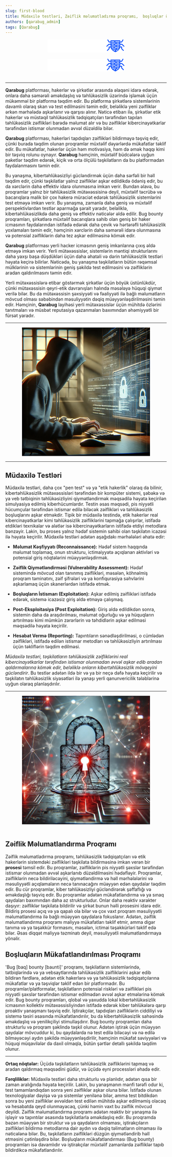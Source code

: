 ```yaml
---
slug: first-blood   
title: Müdaxilə testləri, Zəiflik məlumatladırma proqramı,  boşluqlar üçün mükfatlandırma proqramı, aralarındakı fərq və Qarabug. 
authors: [qarabug_admin]
tags: [Qarabug]
---
```



<center><img src="./social.png" /></center> <br /> 

<center><img src="./social.png" /></center> <br /> 

---

**Qarabug** platforması, hakerlər və şirkətlər arasında əlaqəni idarə edərək, onlara daha səmərəli əməkdaşlıq və təhlükəsizlik üzərində işləmək üçün mükəmməl bir platforma təqdim edir. Bu platforma şirkətlərə sistemlərinin davamlı olaraq skan və test edilməsini təmin edir, beləliklə yeni zəifliklər ərkən mərhələdə aşkarlanır və qarşısı alınır. Nəticə etibarı ilə, şirkətlər etik hakerlər və müstəqil təhlükəsizlik tədqiqatçıları tərəfindən tapılan təhlükəsizlik zəiflikləri barədə məlumat alır və bu zəifliklər kibercinayətkarlar tərəfindən istismar olunmadan əvvəl düzəldilə bilər.

**Qarabug** platforması, hakerləri tapdıqları zəiflikləri bildirməyə təşviq edir, çünki burada təqdim olunan proqramlar müxtəlif dəyərlərdə mükafatlar təklif edir. Bu mükafatlar, hakerlər üçün həm motivasiya, həm də əmək haqqı kimi bir təşviq rolunu oynayır. **Qarabug** həmçinin, müxtəlif büdcələrə uyğun paketlər təqdim edərək, kiçik və orta ölçülü təşkilatların da bu platformadan faydalanmasını təmin edir.

Bu yanaşma, kibertəhlükəsizliyi gücləndirmək üçün daha sərfəli bir həll təqdim edir, çünki təşkilatlar yalnız zəifliklər aşkar edildikdə ödəniş edir, bu da xərclərin daha effektiv idarə olunmasına imkan verir. Bundan əlavə, bu proqramlar yalnız bir təhlükəsizlik mütəxəssisinə deyil, müxtəlif təcrübə və bacarıqlara malik bir çox hakerə müraciət edərək təhlükəsizlik sistemlərini test etməyə imkan verir. Bu yanaşma, zamanla daha geniş və müxtəlif perspektivlərdən testlər aparmağa şərait yaradır, beləliklə, kibertəhlükəsizlikdə daha geniş və effektiv nəticələr əldə edilir. Bug bounty proqramları, şirkətlərə müxtəlif bacarıqlara sahib olan geniş bir haker icmasının faydalarından istifadə edərək daha çevik və hərtərəfli təhlükəsizlik yoxlamaları təmin edir, həmçinin xərclərin daha səmərəli idarə olunmasına və potensial zəifliklərin daha tez aşkar edilməsinə kömək edir.

**Qarabug** platforması yerli hacker icmasının geniş imkanlarına çıxış əldə etməyə imkan verir. Yerli mütəxəssislər, sistemlərin məntiqi strukturlarını daha yaxşı başa düşdükləri üçün daha əhatəli və dərin təhlükəsizlik testləri həyata keçirə bilirlər. Nəticədə, bu yanaşma təşkilatların bütün rəqəmsal mülklərinin və sistemlərinin geniş şəkildə test edilməsini və zəifliklərin aradan qaldırılmasını təmin edir. 

Yerli mütəxəssislərə etibar göstərmək şirkətlər üçün böyük üstünlükdür, çünki mütəxəssisin qeyri-etik davranışları halında məsələyə hüquqi qiymət verilə bilər. Bu da mütəxəssisin şəxsiyyəti və fəaliyyəti ilə bağlı məlumatların mövcud olması səbəbindən məsuliyyətin dəqiq müəyyənləşdirilməsini təmin edir. Həmçinin, **Qarabug** layihəsi yerli mütəxəssislər üçün   mühitdə özlərini tanıtmaları və müsbət reputasiya qazanmaları baxımından əhəmiyyətli bir fürsət yaradır.

---

<center><img src="./tester.jpg" width="400" height="400" /></center>

---
<h2>Müdaxilə Testləri</h2>

Müdaxilə testləri, daha çox "pen test" və ya "etik hakerlik" olaraq da bilinir, kibertəhlükəsizlik mütəxəssisləri tərəfindən bir kompüter sistemi, şəbəkə və ya veb tətbiqinin təhlükəsizliyini qiymətləndirmək məqsədilə həyata keçirilən simulyasiya edilmiş kiberhücumlardır. Testin əsas məqsədi, pis niyyətli hücumçular tərəfindən istismar edilə biləcək zəiflikləri və təhlükəsizlik boşluqlarını aşkar etməkdir. Tipik bir müdaxilə testində, etik hakerlər real kibercinayətkarlar kimi təhlükəsizlik zəifliklərini tapmağa çalışırlar, istifadə etdikləri texnikalar və alətlər isə kibercinayətkarların istifadə etdiyi metodlara bənzəyir. Lakin, bu proses yalnız hədəf sistemin sahibi olan təşkilatın icazəsi ilə həyata keçirilir. Müdaxilə testləri adətən aşağıdakı mərhələləri əhatə edir:

- **Məlumat Kəşfiyyatı (Reconnaissance):** Hədəf sistem haqqında məlumat toplamaq, onun strukturu, ictimaiyyətə açıqlanan aktivləri və potensial giriş nöqtələrini müəyyənləşdirmək.

- **Zəiflik Qiymətləndirməsi (Vulnerability Assessment):** Hədəf sistemində mövcud olan tanınmış zəiflikləri, məsələn, köhnəlmiş proqram təminatını, zəif şifrələri və ya konfiqurasiya səhvlərini aşkarlamaq üçün skanerlərdən istifadə etmək.

- **Boşluqların İstismarı (Exploitation):** Aşkar edilmiş zəiflikləri istifadə edərək, sistemə icazəsiz giriş əldə etməyə çalışmaq.

- **Post-Eksploitasiya (Post Exploitation):** Giriş əldə edildikdən sonra, sistemin daha da araşdırılması, məlumat oğurluğu və ya hüquqların artırılması kimi mümkün zərərlərin və təhdidlərin aşkar edilməsi məqsədilə həyata keçirilir.

- **Hesabat Vermə (Reporting):** Tapıntıların sənədləşdirilməsi, o cümlədən zəiflikləri, istifadə edilən istismar metodları və təhlükəsizliyin artırılması üçün təkliflərin təqdim edilməsi.

<i>Müdaxilə testləri, təşkilatların təhlükəsizlik zəifliklərini real kibercinayətkarlar tərəfindən istismar olunmadan əvvəl aşkar edib aradan qaldırmalarına kömək edir, beləliklə onların kibertəhlükəsizlik mövqeyini gücləndirir</i>. Bu testlər adətən ildə bir və ya bir neçə dəfə həyata keçirilir və təşkilatın təhlükəsizlik siyasətləri ilə yanaşı yerli qanunvericilik tələblərinə uyğun olaraq planlaşdırılır. 

---

<center><img src="./vuln.jpeg" width="400" height="400" /></center> <br />


<h2>Zəiflik Məlumatlandırma Proqramı</h2>

Zəiflik məlumatladırma proqramı, təhlükəsizlik tədqiqatçıları və etik hakerlərin sistemdəki zəiflikləri təşkilata bildirməsinə imkan verən bir <b>prosesi</b> təmsil edir. Bu proqramlar, zəifliklərin pis niyyətli şəxslər tərəfindən istismar olunmadan əvvəl aşkarlanıb düzəldilməsini hədəfləyir. Proqramlar, zəifliklərin necə bildiriləcəyini, qiymətləndirmə və həll mərhələlərini və məsuliyyətli açıqlamaların necə tanınacağını müəyyən edən qaydalar təqdim edir. Bu cür proqramlar, kiber təhlükəsizliyi gücləndirərək şəffaflığı və əməkdaşlığı təşviq edir. Bu proqramlar adətən mükafatlandırma və ya sınaq qaydaları baxımından daha az strukturludur. Onlar daha reaktiv xarakter daşıyır: zəifliklər təşkilata bildirilir və şirkət bunun həlli prosesini idarə edir. Bildiriş prosesi açıq və ya qapalı ola bilər və çox vaxt proqram məsuliyyətli məlumatlandırma ilə bağlı müəyyən qaydalara fokuslanır. Adətən, zəiflik məlumatlandırma proqramı maliyyə mükafatları təklif etmir, amma digər tanıma və ya təşəkkür formasını, məsələn,  ictimai təşəkkürləri təklif edə bilər. Əsas diqqət maliyyə təzminatı deyil, məsuliyyətli məlumatlandırmaya yönəlir.

<h2>Boşluqların Mükafatlandırılması Proqramı </h2>

'Bug [baq] bounty [baunti]' proqramı, təşkilatların sistemlərində, tətbiqlərində və ya vebsaytlarında təhlükəsizlik zəifliklərini aşkar edib bildirən fərdlərə, adətən etik hakerlərə və ya təhlükəsizlik tədqiqatçılarına mükafatlar və ya təşviqlər təklif edən bir platformadır. Bu proqramlar/platformalar, təşkilatların potensial riskləri və zəiflikləri pis niyyətli şəxslər tərəfindən istismar edilmədən əvvəl aşkar etmələrinə kömək edir. Bug bounty proqramları, qlobal və yaxudda lokal kibertəhlükəsizlik icmasının kollektiv mütəxəssisliyindən istifadə edərək kiber təhlükələrə qarşı proaktiv yanaşmanı təşviq edir. İştirakçılar, tapdıqları zəifliklərin ciddiliyi və sistemə təsiri əsasında mükafatlandırılır, bu da kibertəhlükəsizlik sahəsində əməkdaşlıq və yenilikçiliyi stimullaşdırır. Bug bounty proqramları daha strukturlu və proqram şəklində təşkil olunur. Adətən iştirak üçün müəyyən qaydalar mövcuddur ki, bu qaydalarda nə test edilə biləcəyi və nə edilə bilməyəcəyi aydın şəkildə müəyyənləşdirilir, həmçinin mükafat səviyyələri və hüquqi müqavilələr də daxil olmaqla, bütün şərtlər detallı şəkildə təqdim olunur. 

---
<b>Ortaq nöqtələr:</b> Üçüdə təşkilatların təhlükəsizlik zəifliklərini tapmaq və aradan qaldırmaq məqsədini güdür, və üçüdə eyni processləri əhadə edir.  

<b>Fərqliliklər:</b> Müdaxilə testləri daha strukturlu və planlıdır, adətən qısa bir zaman aralığında həyata keçirilir. Lakin, bu yanaşmanın mənfi tərəfi odur ki, test tamamlandıqdan sonra yeni zəifliklər aşkar oluna bilər. İstifadə olunan texnologiyalar dəyişə və ya sistemlər yenilənə bilər, amma test bitdikdən sonra bu yeni zəifliklər əvvəldən test edilən mühitdə aşkar edilməmiş olacaq və hesabatda qeyd olunmayacaq, çünki həmin vaxt bu zəiflik mövcud deyildi. Zəiflik məlumatlandırma proqramı adətən reaktiv bir yanaşma ilə işləyir və tapıntılar əsasında təşkilatlarla əməkdaşlıq edir. Bu proqramda bəzən müəyyən bir struktur və ya qaydaların olmaması, iştirakçıların zəiflikləri bildirmə metodlarına dair aydın və dəqiq təlimatların olmaması ilə nəticələnə bilər. Bu, təşkilatların zəiflikləri düzgün qiymətləndirib həll etməsini çətinləşdirə bilər. Boşluqların mükafatlandırması (Bug bounty) proqramları isə davamlıdır və iştirakçılar müxtəlif zamanlarda zəifliklər tapıb bildirdikcə mükafatlandırılır.
